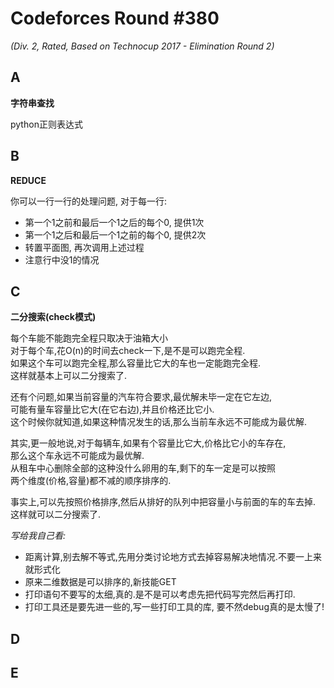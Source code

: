 # Codeforces Round #380
*(Div. 2, Rated, Based on Technocup 2017 - Elimination Round 2)*

## A
**字符串查找**

python正则表达式

## B
**REDUCE**

你可以一行一行的处理问题, 对于每一行:

- 第一个1之前和最后一个1之后的每个0, 提供1次
- 第一个1之后和最后一个1之前的每个0, 提供2次
- 转置平面图, 再次调用上述过程
- 注意行中没1的情况


## C
**二分搜索(check模式)**

每个车能不能跑完全程只取决于油箱大小</br>
对于每个车,花O(n)的时间去check一下,是不是可以跑完全程.</br>
如果这个车可以跑完全程,那么容量比它大的车也一定能跑完全程.</br>
这样就基本上可以二分搜索了.

还有个问题,如果当前容量的汽车符合要求,最优解未毕一定在它左边,</br>
可能有量车容量比它大(在它右边),并且价格还比它小.</br>
这个时候你就知道,如果这种情况发生的话,那么当前车永远不可能成为最优解.</br>

其实,更一般地说,对于每辆车,如果有个容量比它大,价格比它小的车存在,</br>
那么这个车永远不可能成为最优解.</br>
从租车中心删除全部的这种没什么卵用的车,剩下的车一定是可以按照</br>
两个维度(价格,容量)都不减的顺序排序的.</br>

事实上,可以先按照价格排序,然后从排好的队列中把容量小与前面的车的车去掉.</br>
这样就可以二分搜索了.</br>

*写给我自己看:*

- 距离计算,别去解不等式,先用分类讨论地方式去掉容易解决地情况.不要一上来就形式化
- 原来二维数据是可以排序的,新技能GET
- 打印语句不要写的太细,真的.是不是可以考虑先把代码写完然后再打印.
- 打印工具还是要先进一些的,写一些打印工具的库, 要不然debug真的是太慢了!

## D
## E
